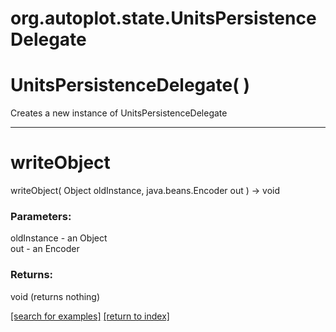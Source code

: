 # org.autoplot.state.UnitsPersistenceDelegate



# UnitsPersistenceDelegate( )
Creates a new instance of UnitsPersistenceDelegate

***
<a name="writeObject"></a>
# writeObject
writeObject( Object oldInstance, java.beans.Encoder out ) &rarr; void



### Parameters:
oldInstance - an Object
<br>out - an Encoder

### Returns:
void (returns nothing)


<a href="https://github.com/autoplot/dev/search?q=writeObject&unscoped_q=writeObject">[search for examples]</a>
<a href="https://github.com/autoplot/documentation/blob/master/javadoc/index-all.md">[return to index]</a>

